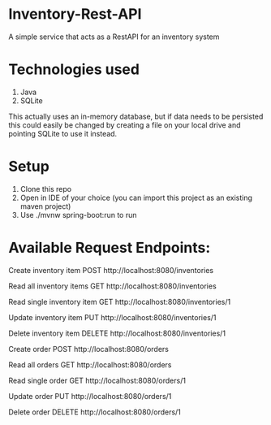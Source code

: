# Inventory-Rest-API

A simple service that acts as a RestAPI for an inventory system

# Technologies used

1. Java
2. SQLite

This actually uses an in-memory database, but if data needs to be persisted this could easily be changed by creating a file on your local drive and pointing SQLite to use it instead.

# Setup

1. Clone this repo
2. Open in IDE of your choice (you can import this project as an existing maven project)
3. Use ./mvnw spring-boot:run to run

# Available Request Endpoints:

Create inventory item
  POST http://localhost:8080/inventories

Read all inventory items
  GET http://localhost:8080/inventories

Read single inventory item
  GET http://localhost:8080/inventories/1

Update inventory item
  PUT http://localhost:8080/inventories/1

Delete inventory item
  DELETE http://localhost:8080/inventories/1

Create order
  POST http://localhost:8080/orders

Read all orders
  GET http://localhost:8080/orders

Read single order
  GET http://localhost:8080/orders/1

Update order
  PUT http://localhost:8080/orders/1

Delete order
  DELETE http://localhost:8080/orders/1
